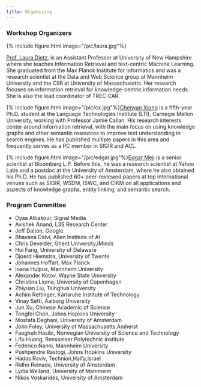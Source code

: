 ```yaml
---
title: Organizing 
---
```


### Workshop Organizers

{% include figure.html image="/pic/laura.jpg"%}

[Prof. Laura Dietz](http://www.cs.unh.edu/~dietz/), is an Assistant Professor at University of New Hampshire where she teaches Information Retrieval and text-centric Machine Learning. She graduated from the Max Planck Institute for Informatics and was a research scientist at the Data and Web Science group at Mannheim University and the CIIR at University of Massachusetts. Her research focuses on information retrieval for knowledge-centric information needs.  She is also the lead coordinator of TREC CAR.

{% include figure.html image="/pic/cx.jpg"%}[Chenyan Xiong](http://www.cs.cmu.edu/~cx/) is a fifth-year Ph.D. student at the Language Technologies Institute (LTI), Carnegie Mellon University, working with Professor Jamie Callan. His research interests center around information retrieval, with the main focus on using knowledge graphs and other semantic resources to improve text understanding in search engines. He has published multiple papers in this area and frequently serves as a PC member in SIGIR and ACL.

{% include figure.html image="/pic/edgar.jpg"%}[Edgar Meij](http://edgar.meij.pro/) is a senior scientist at Bloomberg L.P. 
Before this, he was a research scientist at Yahoo Labs and a postdoc at the University of Amsterdam,
where he also obtained his Ph.D. He has published 60+ peer-reviewed papers at top international venues such as SIGIR, WSDM, ISWC, and CIKM on all applications and aspects of knowledge graphs, entity linking, and semantic search.


### Program Committee

* Dyaa Albakour, Signal Media 
* Avishek Anand, L3S Research Center 
* Jeff Dalton, Google 
* Bhavana Dalvi, Allen Institute of AI 
* Chris Develder, Ghent University,iMinds 
* Hui Fang, University of Delaware 
* Djoerd Hiemstra, University of Twente 
* Johannes Hoffart, Max Planck 
* Ioana Hulpus, Mannheim University	
* Alexander Kotov, Wayne State University 
* Christina Lioma, University of Copenhagen 
* Zhiyuan Liu, Tsinghua University 
* Achim Rettinger, Karlsruhe Institute of Technology  
* Vinay Setti, Aalborg University 
* Jun Xu, Chinese Academic of Science 
* Tongfei Chen, Johns Hopkins University 
* Mostafa Deghani, University of Amsterdam 
* John Foley, University of Massachusetts,Amherst 
* Faegheh Hasibi, Norwegian University of Science and Technology  
* Lifu Huang, Rensselaer Polytechnic Institute 
* Federico Nanni, Mannheim University 
* Pushpendre Rastogi, Johns Hopkins University 
* Hadas Raviv, Technion,Haifa,Israel  
* Ridho Reinada, University of Amsterdam 
* Lydia Weiland, University of Mannheim 
* Nikos Voskarides, University of Amsterdam 
